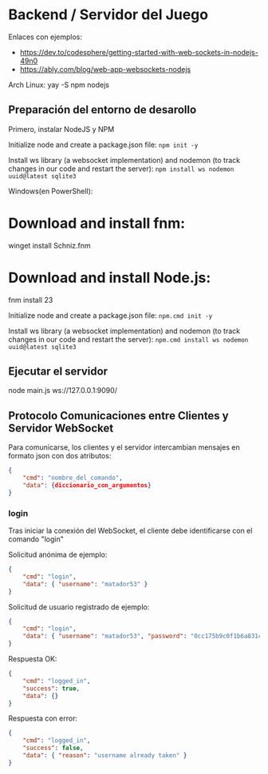 # Backend / Servidor del Juego

Enlaces con ejemplos: 
* https://dev.to/codesphere/getting-started-with-web-sockets-in-nodejs-49n0
* https://ably.com/blog/web-app-websockets-nodejs

Arch Linux: yay -S npm nodejs

## Preparación del entorno de desarollo

Primero, instalar NodeJS y NPM

Initialize node and create a package.json file:
``npm init -y``

Install ws library (a websocket implementation) and nodemon (to track changes in our code and restart the server):
``npm install ws nodemon uuid@latest sqlite3``

Windows(en PowerShell):
# Download and install fnm:
winget install Schniz.fnm
# Download and install Node.js:
fnm install 23

Initialize node and create a package.json file:
``npm.cmd init -y``

Install ws library (a websocket implementation) and nodemon (to track changes in our code and restart the server):
``npm.cmd install ws nodemon uuid@latest sqlite3``


## Ejecutar el servidor

node main.js
ws://127.0.0.1:9090/
## Protocolo Comunicaciones entre Clientes y Servidor WebSocket

Para comunicarse, los clientes y el servidor intercambian mensajes en formato json con dos atributos:

```json
{
    "cmd": "nombre_del_comando",
    "data": {diccionario_con_argumentos}
}
```

### login

Tras iniciar la conexión del WebSocket, el cliente debe identificarse con el comando "login"

Solicitud anónima de ejemplo:

```json
{
    "cmd": "login",
    "data": { "username": "matador53" }
}
```

Solicitud de usuario registrado de ejemplo:
```json
{
    "cmd": "login",
    "data": { "username": "matador53", "password": "0cc175b9c0f1b6a831c399e269772661" }
}
```

Respuesta OK:

```json
{
    "cmd": "logged_in",
    "success": true,
    "data": {}
}
```

Respuesta con error:

```json
{
    "cmd": "logged_in",
    "success": false,
    "data": { "reason": "username already taken" }
}
```
